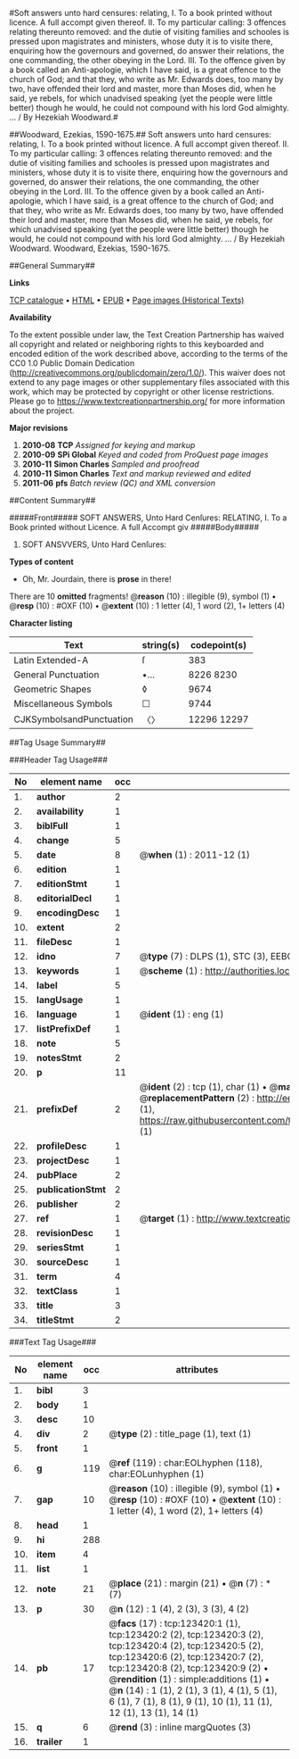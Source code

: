 #Soft answers unto hard censures: relating, I. To a book printed without licence. A full accompt given thereof. II. To my particular calling: 3 offences relating thereunto removed: and the dutie of visiting families and schooles is pressed upon magistrates and ministers, whose duty it is to visite there, enquiring how the governours and governed, do answer their relations, the one commanding, the other obeying in the Lord. III. To the offence given by a book called an Anti-apologie, which I have said, is a great offence to the church of God; and that they, who write as Mr. Edwards does, too many by two, have offended their lord and master, more than Moses did, when he said, ye rebels, for which unadvised speaking (yet the people were little better) though he would, he could not compound with his lord God almighty. ... / By Hezekiah Woodward.#

##Woodward, Ezekias, 1590-1675.##
Soft answers unto hard censures: relating, I. To a book printed without licence. A full accompt given thereof. II. To my particular calling: 3 offences relating thereunto removed: and the dutie of visiting families and schooles is pressed upon magistrates and ministers, whose duty it is to visite there, enquiring how the governours and governed, do answer their relations, the one commanding, the other obeying in the Lord. III. To the offence given by a book called an Anti-apologie, which I have said, is a great offence to the church of God; and that they, who write as Mr. Edwards does, too many by two, have offended their lord and master, more than Moses did, when he said, ye rebels, for which unadvised speaking (yet the people were little better) though he would, he could not compound with his lord God almighty. ... / By Hezekiah Woodward.
Woodward, Ezekias, 1590-1675.

##General Summary##

**Links**

[TCP catalogue](http://www.ota.ox.ac.uk/tcp/)  • 
[HTML](http://tei.it.ox.ac.uk/tcp/Texts-HTML/free/A96/A96901.html)  • 
[EPUB](http://tei.it.ox.ac.uk/tcp/Texts-EPUB/free/A96/A96901.epub) • 
[Page images (Historical Texts)](https://historicaltexts.jisc.ac.uk/eebo-99871022e)

**Availability**

To the extent possible under law, the Text Creation Partnership has waived all copyright and related or neighboring rights to this keyboarded and encoded edition of the work described above, according to the terms of the CC0 1.0 Public Domain Dedication (http://creativecommons.org/publicdomain/zero/1.0/). This waiver does not extend to any page images or other supplementary files associated with this work, which may be protected by copyright or other license restrictions. Please go to https://www.textcreationpartnership.org/ for more information about the project.

**Major revisions**

1. __2010-08__ __TCP__ *Assigned for keying and markup*
1. __2010-09__ __SPi Global__ *Keyed and coded from ProQuest page images*
1. __2010-11__ __Simon Charles__ *Sampled and proofread*
1. __2010-11__ __Simon Charles__ *Text and markup reviewed and edited*
1. __2011-06__ __pfs__ *Batch review (QC) and XML conversion*

##Content Summary##

#####Front#####
SOFT ANSWERS, Unto Hard Cenſures: RELATING,
I. To a Book printed without Licence. A full Accompt giv
#####Body#####

1. SOFT ANSVVERS, Unto Hard Cenſures:

**Types of content**

  * Oh, Mr. Jourdain, there is **prose** in there!

There are 10 **omitted** fragments! 
 @__reason__ (10) : illegible (9), symbol (1)  •  @__resp__ (10) : #OXF (10)  •  @__extent__ (10) : 1 letter (4), 1 word (2), 1+ letters (4)

**Character listing**


|Text|string(s)|codepoint(s)|
|---|---|---|
|Latin Extended-A|ſ|383|
|General Punctuation|•…|8226 8230|
|Geometric Shapes|◊|9674|
|Miscellaneous Symbols|☐|9744|
|CJKSymbolsandPunctuation|〈〉|12296 12297|

##Tag Usage Summary##

###Header Tag Usage###

|No|element name|occ|attributes|
|---|---|---|---|
|1.|__author__|2||
|2.|__availability__|1||
|3.|__biblFull__|1||
|4.|__change__|5||
|5.|__date__|8| @__when__ (1) : 2011-12 (1)|
|6.|__edition__|1||
|7.|__editionStmt__|1||
|8.|__editorialDecl__|1||
|9.|__encodingDesc__|1||
|10.|__extent__|2||
|11.|__fileDesc__|1||
|12.|__idno__|7| @__type__ (7) : DLPS (1), STC (3), EEBO-CITATION (1), PROQUEST (1), VID (1)|
|13.|__keywords__|1| @__scheme__ (1) : http://authorities.loc.gov/ (1)|
|14.|__label__|5||
|15.|__langUsage__|1||
|16.|__language__|1| @__ident__ (1) : eng (1)|
|17.|__listPrefixDef__|1||
|18.|__note__|5||
|19.|__notesStmt__|2||
|20.|__p__|11||
|21.|__prefixDef__|2| @__ident__ (2) : tcp (1), char (1)  •  @__matchPattern__ (2) : ([0-9\-]+):([0-9IVX]+) (1), (.+) (1)  •  @__replacementPattern__ (2) : http://eebo.chadwyck.com/downloadtiff?vid=$1&page=$2 (1), https://raw.githubusercontent.com/textcreationpartnership/Texts/master/tcpchars.xml#$1 (1)|
|22.|__profileDesc__|1||
|23.|__projectDesc__|1||
|24.|__pubPlace__|2||
|25.|__publicationStmt__|2||
|26.|__publisher__|2||
|27.|__ref__|1| @__target__ (1) : http://www.textcreationpartnership.org/docs/. (1)|
|28.|__revisionDesc__|1||
|29.|__seriesStmt__|1||
|30.|__sourceDesc__|1||
|31.|__term__|4||
|32.|__textClass__|1||
|33.|__title__|3||
|34.|__titleStmt__|2||


###Text Tag Usage###

|No|element name|occ|attributes|
|---|---|---|---|
|1.|__bibl__|3||
|2.|__body__|1||
|3.|__desc__|10||
|4.|__div__|2| @__type__ (2) : title_page (1), text (1)|
|5.|__front__|1||
|6.|__g__|119| @__ref__ (119) : char:EOLhyphen (118), char:EOLunhyphen (1)|
|7.|__gap__|10| @__reason__ (10) : illegible (9), symbol (1)  •  @__resp__ (10) : #OXF (10)  •  @__extent__ (10) : 1 letter (4), 1 word (2), 1+ letters (4)|
|8.|__head__|1||
|9.|__hi__|288||
|10.|__item__|4||
|11.|__list__|1||
|12.|__note__|21| @__place__ (21) : margin (21)  •  @__n__ (7) : * (7)|
|13.|__p__|30| @__n__ (12) : 1 (4), 2 (3), 3 (3), 4 (2)|
|14.|__pb__|17| @__facs__ (17) : tcp:123420:1 (1), tcp:123420:2 (2), tcp:123420:3 (2), tcp:123420:4 (2), tcp:123420:5 (2), tcp:123420:6 (2), tcp:123420:7 (2), tcp:123420:8 (2), tcp:123420:9 (2)  •  @__rendition__ (1) : simple:additions (1)  •  @__n__ (14) : 1 (1), 2 (1), 3 (1), 4 (1), 5 (1), 6 (1), 7 (1), 8 (1), 9 (1), 10 (1), 11 (1), 12 (1), 13 (1), 14 (1)|
|15.|__q__|6| @__rend__ (3) : inline margQuotes (3)|
|16.|__trailer__|1||
